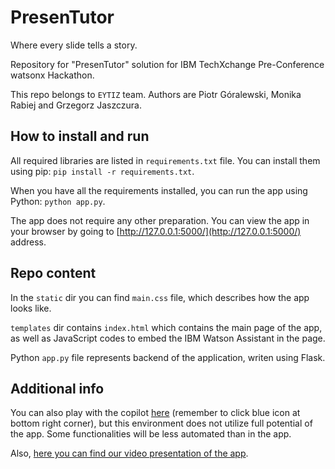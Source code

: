 # PresenTutor
Where every slide tells a story.

Repository for "PresenTutor" solution for IBM TechXchange Pre-Conference watsonx Hackathon.

This repo belongs to `EYTIZ` team. Authors are Piotr Góralewski, Monika Rabiej and Grzegorz Jaszczura.

## How to install and run

All required libraries are listed in `requirements.txt` file. You can install them using pip: `pip install -r requirements.txt`.

When you have all the requirements installed, you can run the app using Python: `python app.py`.

The app does not require any other preparation. You can view the app in your browser by going to [http://127.0.0.1:5000/](http://127.0.0.1:5000/) address.

## Repo content

In the `static` dir you can find `main.css` file, which describes how the app looks like.

`templates` dir contains `index.html` which contains the main page of the app, as well as JavaScript codes to embed the IBM Watson Assistant in the page.

Python `app.py` file represents backend of the application, writen using Flask.

## Additional info

You can also play with the copilot [here](https://web-chat.global.assistant.watson.appdomain.cloud/preview.html?backgroundImageURL=https%3A%2F%2Fjp-tok.assistant.watson.cloud.ibm.com%2Fpublic%2Fimages%2Fupx-24a61468-110e-4043-b375-057d2ab8cf40%3A%3Ab2bcb7e0-528d-466f-90a8-74d83f89210d&integrationID=096a39e6-256a-46ac-935f-99216e5c4729&region=jp-tok&serviceInstanceID=24a61468-110e-4043-b375-057d2ab8cf40) (remember to click blue icon at bottom right corner), but this environment does not utilize full potential of the app. Some functionalities will be less automated than in the app.

Also, [here you can find our video presentation of the app](https://youtu.be/XqWehgsKipg).
